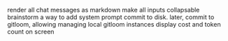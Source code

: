 render all chat messages as markdown
make all inputs collapsable
brainstorm a way to add system prompt
commit to disk. later, commit to gitloom, allowing managing local gitloom instances
display cost and token count on screen

